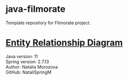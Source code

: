 # java-filmorate
Template repository for Filmorate project.

# [Entity Relationship Diagram](src/main/resources/ER.png)
















Java version: 11  
Spring version: 2.7.13  
Author: Natalia Morozova  
GitHub: NataliSpringM  

